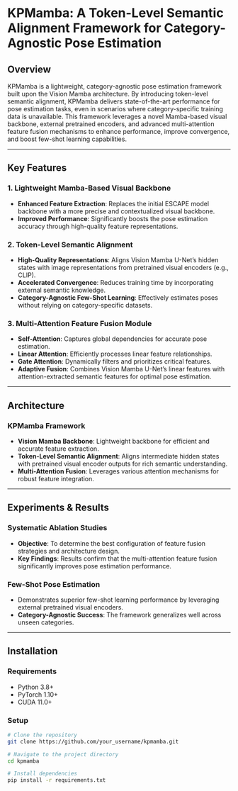 
# KPMamba: A Token-Level Semantic Alignment Framework for Category-Agnostic Pose Estimation

## Overview

KPMamba is a lightweight, category-agnostic pose estimation framework built upon the Vision Mamba architecture. By introducing token-level semantic alignment, KPMamba delivers state-of-the-art performance for pose estimation tasks, even in scenarios where category-specific training data is unavailable. This framework leverages a novel Mamba-based visual backbone, external pretrained encoders, and advanced multi-attention feature fusion mechanisms to enhance performance, improve convergence, and boost few-shot learning capabilities.

---

## Key Features

### 1. Lightweight Mamba-Based Visual Backbone
- **Enhanced Feature Extraction**: Replaces the initial ESCAPE model backbone with a more precise and contextualized visual backbone.
- **Improved Performance**: Significantly boosts the pose estimation accuracy through high-quality feature representations.

### 2. Token-Level Semantic Alignment
- **High-Quality Representations**: Aligns Vision Mamba U-Net’s hidden states with image representations from pretrained visual encoders (e.g., CLIP).
- **Accelerated Convergence**: Reduces training time by incorporating external semantic knowledge.
- **Category-Agnostic Few-Shot Learning**: Effectively estimates poses without relying on category-specific datasets.

### 3. Multi-Attention Feature Fusion Module
- **Self-Attention**: Captures global dependencies for accurate pose estimation.
- **Linear Attention**: Efficiently processes linear feature relationships.
- **Gate Attention**: Dynamically filters and prioritizes critical features.
- **Adaptive Fusion**: Combines Vision Mamba U-Net’s linear features with attention-extracted semantic features for optimal pose estimation.

---

## Architecture

### KPMamba Framework
- **Vision Mamba Backbone**: Lightweight backbone for efficient and accurate feature extraction.
- **Token-Level Semantic Alignment**: Aligns intermediate hidden states with pretrained visual encoder outputs for rich semantic understanding.
- **Multi-Attention Fusion**: Leverages various attention mechanisms for robust feature integration.

---

## Experiments & Results

### Systematic Ablation Studies
- **Objective**: To determine the best configuration of feature fusion strategies and architecture design.
- **Key Findings**: Results confirm that the multi-attention feature fusion significantly improves pose estimation performance.

### Few-Shot Pose Estimation
- Demonstrates superior few-shot learning performance by leveraging external pretrained visual encoders.
- **Category-Agnostic Success**: The framework generalizes well across unseen categories.

---

## Installation

### Requirements
- Python 3.8+
- PyTorch 1.10+
- CUDA 11.0+

### Setup
```bash
# Clone the repository
git clone https://github.com/your_username/kpmamba.git

# Navigate to the project directory
cd kpmamba

# Install dependencies
pip install -r requirements.txt

